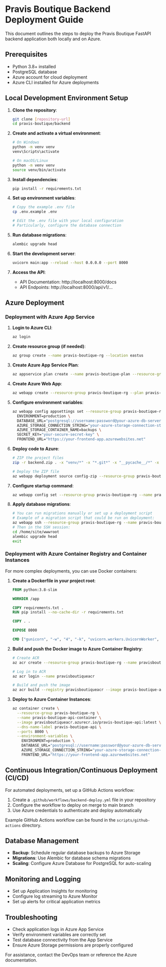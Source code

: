 # Pravis Boutique Backend Deployment Guide

This document outlines the steps to deploy the Pravis Boutique FastAPI backend application both locally and on Azure.

## Prerequisites

- Python 3.8+ installed
- PostgreSQL database
- Azure account for cloud deployment
- Azure CLI installed for Azure deployments

## Local Development Environment Setup

1. **Clone the repository**:
   ```bash
   git clone [repository-url]
   cd pravis-boutique/backend
   ```

2. **Create and activate a virtual environment**:
   ```bash
   # On Windows
   python -m venv venv
   venv\Scripts\activate

   # On macOS/Linux
   python -m venv venv
   source venv/bin/activate
   ```

3. **Install dependencies**:
   ```bash
   pip install -r requirements.txt
   ```

4. **Set up environment variables**:
   ```bash
   # Copy the example .env file
   cp .env.example .env

   # Edit the .env file with your local configuration
   # Particularly, configure the database connection
   ```

5. **Run database migrations**:
   ```bash
   alembic upgrade head
   ```

6. **Start the development server**:
   ```bash
   uvicorn main:app --reload --host 0.0.0.0 --port 8000
   ```

7. **Access the API**:
   - API Documentation: http://localhost:8000/docs
   - API Endpoints: http://localhost:8000/api/v1/...

## Azure Deployment

### Deployment with Azure App Service

1. **Login to Azure CLI**:
   ```bash
   az login
   ```

2. **Create resource group (if needed)**:
   ```bash
   az group create --name pravis-boutique-rg --location eastus
   ```

3. **Create Azure App Service Plan**:
   ```bash
   az appservice plan create --name pravis-boutique-plan --resource-group pravis-boutique-rg --sku B1 --is-linux
   ```

4. **Create Azure Web App**:
   ```bash
   az webapp create --resource-group pravis-boutique-rg --plan pravis-boutique-plan --name pravis-boutique-api --runtime "PYTHON|3.8"
   ```

5. **Configure environment variables**:
   ```bash
   az webapp config appsettings set --resource-group pravis-boutique-rg --name pravis-boutique-api --settings \
     ENVIRONMENT=production \
     DATABASE_URL="postgresql://username:password@your-azure-db-server.postgres.database.azure.com:5432/dbname" \
     AZURE_STORAGE_CONNECTION_STRING="your-azure-storage-connection-string" \
     AZURE_STORAGE_CONTAINER_NAME=backups \
     SECRET_KEY="your-secure-secret-key" \
     FRONTEND_URL="https://your-frontend-app.azurewebsites.net"
   ```

6. **Deploy code to Azure**:
   ```bash
   # ZIP the project files
   zip -r backend.zip . -x "venv/*" -x "*.git*" -x "__pycache__/*" -x "*.pyc"

   # Deploy the ZIP file
   az webapp deployment source config-zip --resource-group pravis-boutique-rg --name pravis-boutique-api --src backend.zip
   ```

7. **Configure startup command**:
   ```bash
   az webapp config set --resource-group pravis-boutique-rg --name pravis-boutique-api --startup-file "gunicorn -w 4 -k uvicorn.workers.UvicornWorker main:app"
   ```

8. **Apply database migrations**:
   ```bash
   # You can run migrations manually or set up a deployment script
   # Example of a migration script that could be run on deployment:
   az webapp ssh --resource-group pravis-boutique-rg --name pravis-boutique-api
   # Then in the SSH session:
   cd /home/site/wwwroot
   alembic upgrade head
   exit
   ```

### Deployment with Azure Container Registry and Container Instances

For more complex deployments, you can use Docker containers:

1. **Create a Dockerfile in your project root**:
   ```Dockerfile
   FROM python:3.8-slim

   WORKDIR /app

   COPY requirements.txt .
   RUN pip install --no-cache-dir -r requirements.txt

   COPY . .

   EXPOSE 8000

   CMD ["gunicorn", "-w", "4", "-k", "uvicorn.workers.UvicornWorker", "main:app", "--bind", "0.0.0.0:8000"]
   ```

2. **Build and push the Docker image to Azure Container Registry**:
   ```bash
   # Create ACR
   az acr create --resource-group pravis-boutique-rg --name pravisboutiqueacr --sku Basic

   # Log in to ACR
   az acr login --name pravisboutiqueacr

   # Build and push the image
   az acr build --registry pravisboutiqueacr --image pravis-boutique-api:latest .
   ```

3. **Deploy to Azure Container Instances**:
   ```bash
   az container create \
     --resource-group pravis-boutique-rg \
     --name pravis-boutique-api-container \
     --image pravisboutiqueacr.azurecr.io/pravis-boutique-api:latest \
     --dns-name-label pravis-boutique-api \
     --ports 8000 \
     --environment-variables \
       ENVIRONMENT=production \
       DATABASE_URL="postgresql://username:password@your-azure-db-server.postgres.database.azure.com:5432/dbname" \
       AZURE_STORAGE_CONNECTION_STRING="your-azure-storage-connection-string" \
       FRONTEND_URL="https://your-frontend-app.azurewebsites.net"
   ```

## Continuous Integration/Continuous Deployment (CI/CD)

For automated deployments, set up a GitHub Actions workflow:

1. Create a `.github/workflows/backend-deploy.yml` file in your repository
2. Configure the workflow to deploy on merge to main branch
3. Use Azure credentials to authenticate and deploy automatically

Example GitHub Actions workflow can be found in the `scripts/github-actions` directory.

## Database Management

- **Backup**: Schedule regular database backups to Azure Storage
- **Migrations**: Use Alembic for database schema migrations
- **Scaling**: Configure Azure Database for PostgreSQL for auto-scaling

## Monitoring and Logging

- Set up Application Insights for monitoring
- Configure log streaming to Azure Monitor
- Set up alerts for critical application metrics

## Troubleshooting

- Check application logs in Azure App Service
- Verify environment variables are correctly set
- Test database connectivity from the App Service
- Ensure Azure Storage permissions are properly configured

For assistance, contact the DevOps team or reference the Azure documentation.
